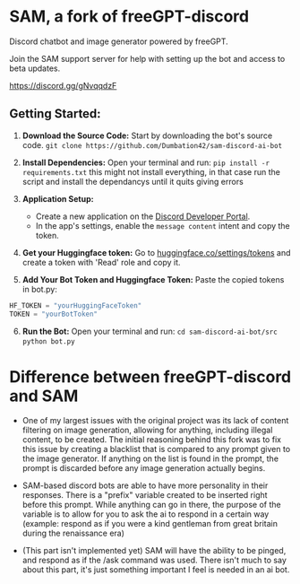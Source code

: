 # SAM, a fork of freeGPT-discord

Discord chatbot and image generator powered by freeGPT.

Join the SAM support server for help with setting up the bot and access to beta updates.

https://discord.gg/gNvqqdzF

## Getting Started:

1. **Download the Source Code:** Start by downloading the bot's source code. ``git clone https://github.com/Dumbation42/sam-discord-ai-bot``

2. **Install Dependencies:** Open your terminal and run:
```pip install -r requirements.txt```
this might not install everything, in that case run the script and install the dependancys until it quits giving errors
3. **Application Setup:**
    - Create a new application on the [Discord Developer Portal](https://discord.com/developers).
    - In the app's settings, enable the `message content` intent and copy the token.

4. **Get your Huggingface token:** Go to [huggingface.co/settings/tokens](https://huggingface.co/settings/tokens) and create a token with 'Read' role and copy it.

5. **Add Your Bot Token and Huggingface Token:** Paste the copied tokens in bot.py:
  ```python
  HF_TOKEN = "yourHuggingFaceToken"
  TOKEN = "yourBotToken"
  ```

6. **Run the Bot:** Open your terminal and run:
```cd sam-discord-ai-bot/src ```
```python bot.py```

# Difference between freeGPT-discord and SAM
- One of my largest issues with the original project was its lack of content filtering on image generation, allowing for anything, including illegal content, to be created. The initial reasoning behind this fork was to fix this issue by creating a blacklist that is compared to any prompt given to the image generator. If anything on the list is found in the prompt, the prompt is discarded before any image generation actually begins.

- SAM-based discord bots are able to have more personality in their responses. There is a "prefix" variable created to be inserted right before this prompt. While anything can go in there, the purpose of the variable is to allow for you to ask the ai to respond in a certain way (example: respond as if you were a kind gentleman from great britain during the renaissance era)

- (This part isn't implemented yet) SAM will have the ability to be pinged, and respond as if the /ask command was used. There isn't much to say about this part, it's just something important I feel is needed in an ai bot.
